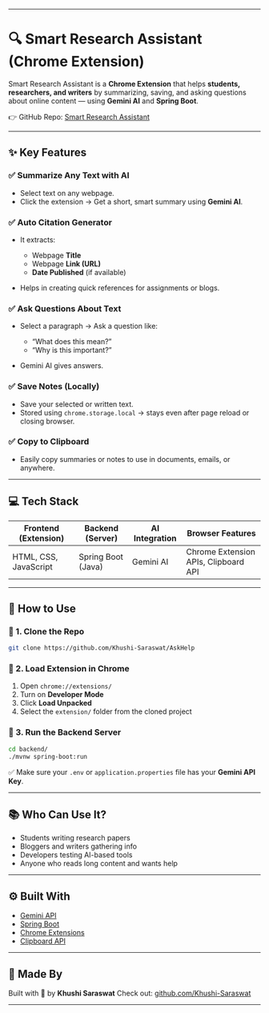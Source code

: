 
---

# 🔍 Smart Research Assistant (Chrome Extension)

Smart Research Assistant is a **Chrome Extension** that helps **students, researchers, and writers** by summarizing, saving, and asking questions about online content — using **Gemini AI** and **Spring Boot**.

👉 GitHub Repo: [Smart Research Assistant](https://github.com/Khushi-Saraswat/AskHelp)

---

## ✨ Key Features

### ✅ Summarize Any Text with AI

* Select text on any webpage.
* Click the extension → Get a short, smart summary using **Gemini AI**.

### ✅ Auto Citation Generator

* It extracts:

  * Webpage **Title**
  * Webpage **Link (URL)**
  * **Date Published** (if available)
* Helps in creating quick references for assignments or blogs.

### ✅ Ask Questions About Text

* Select a paragraph → Ask a question like:

  * “What does this mean?”
  * “Why is this important?”
* Gemini AI gives answers.

### ✅ Save Notes (Locally)

* Save your selected or written text.
* Stored using `chrome.storage.local` → stays even after page reload or closing browser.

### ✅ Copy to Clipboard

* Easily copy summaries or notes to use in documents, emails, or anywhere.

---

## 💻 Tech Stack

| Frontend (Extension)  | Backend (Server)   | AI Integration | Browser Features                     |
| --------------------- | ------------------ | -------------- | ------------------------------------ |
| HTML, CSS, JavaScript | Spring Boot (Java) | Gemini AI      | Chrome Extension APIs, Clipboard API |

---

## 🚀 How to Use

### 🔧 1. Clone the Repo

```bash
git clone https://github.com/Khushi-Saraswat/AskHelp
```

### 🔌 2. Load Extension in Chrome

1. Open `chrome://extensions/`
2. Turn on **Developer Mode**
3. Click **Load Unpacked**
4. Select the `extension/` folder from the cloned project

### 🧠 3. Run the Backend Server

```bash
cd backend/
./mvnw spring-boot:run
```

✅ Make sure your `.env` or `application.properties` file has your **Gemini API Key**.

---

## 📚 Who Can Use It?

* Students writing research papers
* Bloggers and writers gathering info
* Developers testing AI-based tools
* Anyone who reads long content and wants help

---


## ⚙️ Built With

* [Gemini API](https://deepmind.google/technologies/gemini/)
* [Spring Boot](https://spring.io/projects/spring-boot)
* [Chrome Extensions](https://developer.chrome.com/docs/extensions/)
* [Clipboard API](https://developer.mozilla.org/en-US/docs/Web/API/Clipboard_API)

---

## 🙌 Made By

Built with 💙 by **Khushi Saraswat**
Check out: [github.com/Khushi-Saraswat](https://github.com/Khushi-Saraswat)

---


